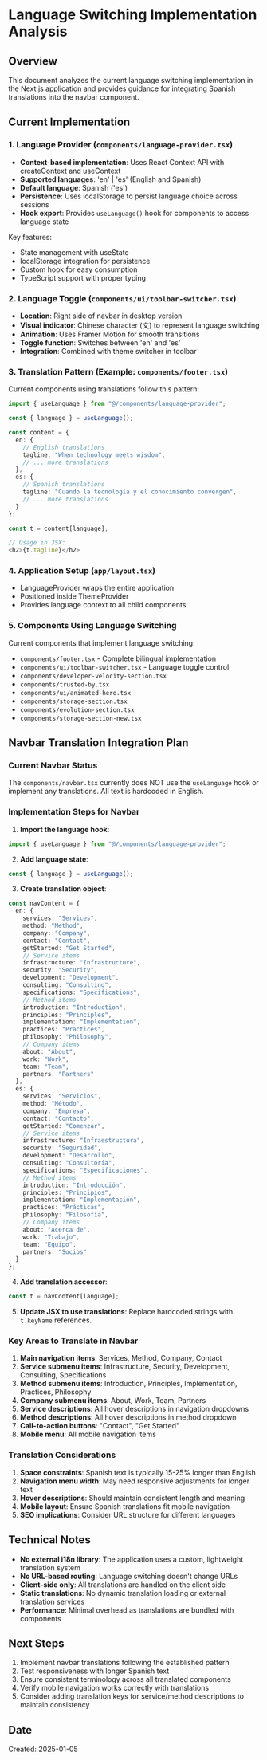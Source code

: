 # Language Switching Implementation Analysis

## Overview
This document analyzes the current language switching implementation in the Next.js application and provides guidance for integrating Spanish translations into the navbar component.

## Current Implementation

### 1. Language Provider (`components/language-provider.tsx`)
- **Context-based implementation**: Uses React Context API with createContext and useContext
- **Supported languages**: 'en' | 'es' (English and Spanish)
- **Default language**: Spanish ('es')
- **Persistence**: Uses localStorage to persist language choice across sessions
- **Hook export**: Provides `useLanguage()` hook for components to access language state

Key features:
- State management with useState
- localStorage integration for persistence
- Custom hook for easy consumption
- TypeScript support with proper typing

### 2. Language Toggle (`components/ui/toolbar-switcher.tsx`)
- **Location**: Right side of navbar in desktop version
- **Visual indicator**: Chinese character (文) to represent language switching
- **Animation**: Uses Framer Motion for smooth transitions
- **Toggle function**: Switches between 'en' and 'es'
- **Integration**: Combined with theme switcher in toolbar

### 3. Translation Pattern (Example: `components/footer.tsx`)
Current components using translations follow this pattern:

```typescript
import { useLanguage } from "@/components/language-provider";

const { language } = useLanguage();

const content = {
  en: {
    // English translations
    tagline: "When technology meets wisdom",
    // ... more translations
  },
  es: {
    // Spanish translations  
    tagline: "Cuando la tecnología y el conocimiento convergen",
    // ... more translations
  }
};

const t = content[language];

// Usage in JSX:
<h2>{t.tagline}</h2>
```

### 4. Application Setup (`app/layout.tsx`)
- LanguageProvider wraps the entire application
- Positioned inside ThemeProvider
- Provides language context to all child components

### 5. Components Using Language Switching
Current components that implement language switching:
- `components/footer.tsx` - Complete bilingual implementation
- `components/ui/toolbar-switcher.tsx` - Language toggle control
- `components/developer-velocity-section.tsx`
- `components/trusted-by.tsx`
- `components/ui/animated-hero.tsx`
- `components/storage-section.tsx`
- `components/evolution-section.tsx`
- `components/storage-section-new.tsx`

## Navbar Translation Integration Plan

### Current Navbar Status
The `components/navbar.tsx` currently does NOT use the `useLanguage` hook or implement any translations. All text is hardcoded in English.

### Implementation Steps for Navbar

1. **Import the language hook**:
```typescript
import { useLanguage } from "@/components/language-provider";
```

2. **Add language state**:
```typescript
const { language } = useLanguage();
```

3. **Create translation object**:
```typescript
const navContent = {
  en: {
    services: "Services",
    method: "Method", 
    company: "Company",
    contact: "Contact",
    getStarted: "Get Started",
    // Service items
    infrastructure: "Infrastructure",
    security: "Security", 
    development: "Development",
    consulting: "Consulting",
    specifications: "Specifications",
    // Method items
    introduction: "Introduction",
    principles: "Principles",
    implementation: "Implementation", 
    practices: "Practices",
    philosophy: "Philosophy",
    // Company items
    about: "About",
    work: "Work",
    team: "Team", 
    partners: "Partners"
  },
  es: {
    services: "Servicios",
    method: "Método",
    company: "Empresa", 
    contact: "Contacto",
    getStarted: "Comenzar",
    // Service items
    infrastructure: "Infraestructura",
    security: "Seguridad",
    development: "Desarrollo", 
    consulting: "Consultoría",
    specifications: "Especificaciones",
    // Method items
    introduction: "Introducción",
    principles: "Principios",
    implementation: "Implementación",
    practices: "Prácticas", 
    philosophy: "Filosofía",
    // Company items
    about: "Acerca de",
    work: "Trabajo",
    team: "Equipo",
    partners: "Socios"
  }
};
```

4. **Add translation accessor**:
```typescript
const t = navContent[language];
```

5. **Update JSX to use translations**:
Replace hardcoded strings with `t.keyName` references.

### Key Areas to Translate in Navbar

1. **Main navigation items**: Services, Method, Company, Contact
2. **Service submenu items**: Infrastructure, Security, Development, Consulting, Specifications
3. **Method submenu items**: Introduction, Principles, Implementation, Practices, Philosophy  
4. **Company submenu items**: About, Work, Team, Partners
5. **Service descriptions**: All hover descriptions in navigation dropdowns
6. **Method descriptions**: All hover descriptions in method dropdown
7. **Call-to-action buttons**: "Contact", "Get Started"
8. **Mobile menu**: All mobile navigation items

### Translation Considerations

1. **Space constraints**: Spanish text is typically 15-25% longer than English
2. **Navigation menu width**: May need responsive adjustments for longer text
3. **Hover descriptions**: Should maintain consistent length and meaning
4. **Mobile layout**: Ensure Spanish translations fit mobile navigation
5. **SEO implications**: Consider URL structure for different languages

## Technical Notes

- **No external i18n library**: The application uses a custom, lightweight translation system
- **No URL-based routing**: Language switching doesn't change URLs
- **Client-side only**: All translations are handled on the client side
- **Static translations**: No dynamic translation loading or external translation services
- **Performance**: Minimal overhead as translations are bundled with components

## Next Steps

1. Implement navbar translations following the established pattern
2. Test responsiveness with longer Spanish text
3. Ensure consistent terminology across all translated components  
4. Verify mobile navigation works correctly with translations
5. Consider adding translation keys for service/method descriptions to maintain consistency

## Date
Created: 2025-01-05